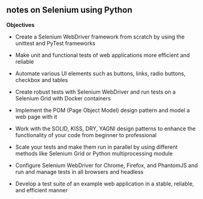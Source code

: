## notes on Selenium using Python

**Objectives**

* Create a Selenium WebDriver framework from scratch by using the unittest and PyTest frameworks

*  Make unit and functional tests of web applications more efficient and reliable

*  Automate various UI elements such as buttons, links, radio buttons, checkbox and tables

* Create robust tests with Selenium WebDriver and run tests on a Selenium Grid with Docker containers

* Implement the POM (Page Object Model) design pattern and model a web page with it

* Work with the SOLID, KISS, DRY, YAGNI design patterns to enhance the functionality of your code from beginner to professional

* Scale your tests and make them run in parallel by using different methods like Selenium Grid or Python multiprocessing module

* Configure Selenium WebDriver for Chrome, Firefox, and PhantomJS and run and manage tests in all browsers and headless

* Develop a test suite of an example web application in a stable, reliable, and efficient manner

